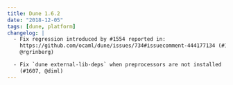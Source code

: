 ```yaml
---
title: Dune 1.6.2
date: "2018-12-05"
tags: [dune, platform]
changelog: |
  - Fix regression introduced by #1554 reported in:
    https://github.com/ocaml/dune/issues/734#issuecomment-444177134 (#1612,
    @rgrinberg)

  - Fix `dune external-lib-deps` when preprocessors are not installed
    (#1607, @diml)
---
```

